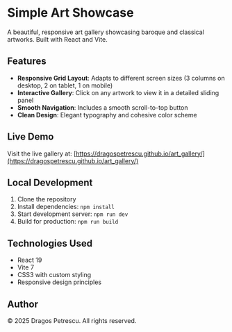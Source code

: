 # Simple Art Showcase

A beautiful, responsive art gallery showcasing baroque and classical artworks. Built with React and Vite.

## Features

- **Responsive Grid Layout**: Adapts to different screen sizes (3 columns on desktop, 2 on tablet, 1 on mobile)
- **Interactive Gallery**: Click on any artwork to view it in a detailed sliding panel
- **Smooth Navigation**: Includes a smooth scroll-to-top button
- **Clean Design**: Elegant typography and cohesive color scheme

## Live Demo

Visit the live gallery at: [https://dragospetrescu.github.io/art_gallery/](https://dragospetrescu.github.io/art_gallery/)

## Local Development

1. Clone the repository
2. Install dependencies: `npm install`
3. Start development server: `npm run dev`
4. Build for production: `npm run build`

## Technologies Used

- React 19
- Vite 7
- CSS3 with custom styling
- Responsive design principles

## Author

© 2025 Dragos Petrescu. All rights reserved.

